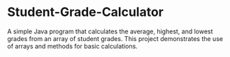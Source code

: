 # Student-Grade-Calculator
A simple Java program that calculates the average, highest, and lowest grades from an array of student grades. This project demonstrates the use of arrays and methods for basic calculations.
